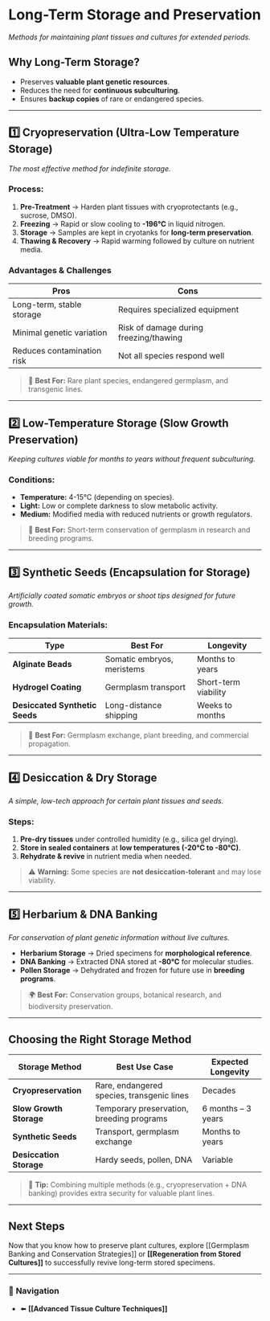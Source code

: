 # **Long-Term Storage and Preservation**
_Methods for maintaining plant tissues and cultures for extended periods._

## **Why Long-Term Storage?**
- Preserves **valuable plant genetic resources**.
- Reduces the need for **continuous subculturing**.
- Ensures **backup copies** of rare or endangered species.

---

## **1️⃣ Cryopreservation (Ultra-Low Temperature Storage)**
_The most effective method for indefinite storage._

### **Process:**
1. **Pre-Treatment** → Harden plant tissues with cryoprotectants (e.g., sucrose, DMSO).
2. **Freezing** → Rapid or slow cooling to **-196°C** in liquid nitrogen.
3. **Storage** → Samples are kept in cryotanks for **long-term preservation**.
4. **Thawing & Recovery** → Rapid warming followed by culture on nutrient media.

### **Advantages & Challenges**
| **Pros** | **Cons** |
|---------|--------|
| Long-term, stable storage | Requires specialized equipment |
| Minimal genetic variation | Risk of damage during freezing/thawing |
| Reduces contamination risk | Not all species respond well |

> 🧪 **Best For:** Rare plant species, endangered germplasm, and transgenic lines.

---

## **2️⃣ Low-Temperature Storage (Slow Growth Preservation)**
_Keeping cultures viable for months to years without frequent subculturing._

### **Conditions:**
- **Temperature:** 4-15°C (depending on species).
- **Light:** Low or complete darkness to slow metabolic activity.
- **Medium:** Modified media with reduced nutrients or growth regulators.

> 🌱 **Best For:** Short-term conservation of germplasm in research and breeding programs.

---

## **3️⃣ Synthetic Seeds (Encapsulation for Storage)**
_Artificially coated somatic embryos or shoot tips designed for future growth._

### **Encapsulation Materials:**
| **Type** | **Best For** | **Longevity** |
|---------|------------|-------------|
| **Alginate Beads** | Somatic embryos, meristems | Months to years |
| **Hydrogel Coating** | Germplasm transport | Short-term viability |
| **Desiccated Synthetic Seeds** | Long-distance shipping | Weeks to months |

> 🚀 **Best For:** Germplasm exchange, plant breeding, and commercial propagation.

---

## **4️⃣ Desiccation & Dry Storage**
_A simple, low-tech approach for certain plant tissues and seeds._

### **Steps:**
1. **Pre-dry tissues** under controlled humidity (e.g., silica gel drying).
2. **Store in sealed containers** at **low temperatures (-20°C to -80°C)**.
3. **Rehydrate & revive** in nutrient media when needed.

> ⚠ **Warning:** Some species are **not desiccation-tolerant** and may lose viability.

---

## **5️⃣ Herbarium & DNA Banking**
_For conservation of plant genetic information without live cultures._

- **Herbarium Storage** → Dried specimens for **morphological reference**.
- **DNA Banking** → Extracted DNA stored at **-80°C** for molecular studies.
- **Pollen Storage** → Dehydrated and frozen for future use in **breeding programs**.

> 🌍 **Best For:** Conservation groups, botanical research, and biodiversity preservation.

---

## **Choosing the Right Storage Method**
| **Storage Method** | **Best Use Case** | **Expected Longevity** |
|------------------|----------------|----------------|
| **Cryopreservation** | Rare, endangered species, transgenic lines | Decades |
| **Slow Growth Storage** | Temporary preservation, breeding programs | 6 months – 3 years |
| **Synthetic Seeds** | Transport, germplasm exchange | Months to years |
| **Desiccation Storage** | Hardy seeds, pollen, DNA | Variable |

> 🔬 **Tip:** Combining multiple methods (e.g., cryopreservation + DNA banking) provides extra security for valuable plant lines.

---

## **Next Steps**
Now that you know how to preserve plant cultures, explore [[Germplasm Banking and Conservation Strategies]] or **[[Regeneration from Stored Cultures]]** to successfully revive long-term stored specimens.

---

### 🔗 **Navigation**
- ⬅️ **[[Advanced Tissue Culture Techniques]]**

